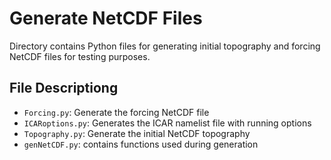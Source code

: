 # Generate NetCDF Files

Directory contains Python files for generating initial topography and forcing
NetCDF files for testing purposes.

## File Descriptiong

- `Forcing.py`: Generate the forcing NetCDF file
- `ICARoptions.py`: Generates the ICAR namelist file with running options
- `Topography.py`: Generate the initial NetCDF topography
- `genNetCDF.py`: contains functions used during generation